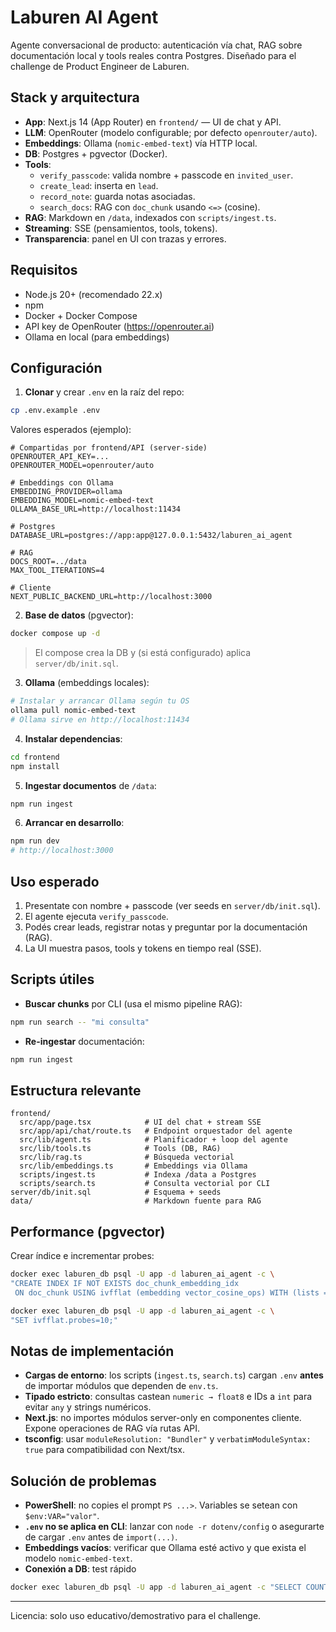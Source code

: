 # Laburen AI Agent

Agente conversacional de producto: autenticación vía chat, RAG sobre documentación local y tools reales contra Postgres. Diseñado para el challenge de Product Engineer de Laburen.

## Stack y arquitectura

- **App**: Next.js 14 (App Router) en `frontend/` — UI de chat y API.
- **LLM**: OpenRouter (modelo configurable; por defecto `openrouter/auto`).
- **Embeddings**: Ollama (`nomic-embed-text`) vía HTTP local.
- **DB**: Postgres + pgvector (Docker).
- **Tools**:
  - `verify_passcode`: valida nombre + passcode en `invited_user`.
  - `create_lead`: inserta en `lead`.
  - `record_note`: guarda notas asociadas.
  - `search_docs`: RAG con `doc_chunk` usando `<=>` (cosine).
- **RAG**: Markdown en `/data`, indexados con `scripts/ingest.ts`.
- **Streaming**: SSE (pensamientos, tools, tokens).
- **Transparencia**: panel en UI con trazas y errores.

## Requisitos

- Node.js 20+ (recomendado 22.x)
- npm
- Docker + Docker Compose
- API key de OpenRouter (https://openrouter.ai)
- Ollama en local (para embeddings)

## Configuración

1) **Clonar** y crear `.env` en la raíz del repo:
```bash
cp .env.example .env
````

Valores esperados (ejemplo):

```env
# Compartidas por frontend/API (server-side)
OPENROUTER_API_KEY=...
OPENROUTER_MODEL=openrouter/auto

# Embeddings con Ollama
EMBEDDING_PROVIDER=ollama
EMBEDDING_MODEL=nomic-embed-text
OLLAMA_BASE_URL=http://localhost:11434

# Postgres
DATABASE_URL=postgres://app:app@127.0.0.1:5432/laburen_ai_agent

# RAG
DOCS_ROOT=../data
MAX_TOOL_ITERATIONS=4

# Cliente
NEXT_PUBLIC_BACKEND_URL=http://localhost:3000
```

2. **Base de datos** (pgvector):

```bash
docker compose up -d
```

> El compose crea la DB y (si está configurado) aplica `server/db/init.sql`.

3. **Ollama** (embeddings locales):

```bash
# Instalar y arrancar Ollama según tu OS
ollama pull nomic-embed-text
# Ollama sirve en http://localhost:11434
```

4. **Instalar dependencias**:

```bash
cd frontend
npm install
```

5. **Ingestar documentos** de `/data`:

```bash
npm run ingest
```

6. **Arrancar en desarrollo**:

```bash
npm run dev
# http://localhost:3000
```

## Uso esperado

1. Presentate con nombre + passcode (ver seeds en `server/db/init.sql`).
2. El agente ejecuta `verify_passcode`.
3. Podés crear leads, registrar notas y preguntar por la documentación (RAG).
4. La UI muestra pasos, tools y tokens en tiempo real (SSE).

## Scripts útiles

* **Buscar chunks** por CLI (usa el mismo pipeline RAG):

```bash
npm run search -- "mi consulta"
```

* **Re-ingestar** documentación:

```bash
npm run ingest
```

## Estructura relevante

```
frontend/
  src/app/page.tsx            # UI del chat + stream SSE
  src/app/api/chat/route.ts   # Endpoint orquestador del agente
  src/lib/agent.ts            # Planificador + loop del agente
  src/lib/tools.ts            # Tools (DB, RAG)
  src/lib/rag.ts              # Búsqueda vectorial
  src/lib/embeddings.ts       # Embeddings via Ollama
  scripts/ingest.ts           # Indexa /data a Postgres
  scripts/search.ts           # Consulta vectorial por CLI
server/db/init.sql            # Esquema + seeds
data/                         # Markdown fuente para RAG
```

## Performance (pgvector)

Crear índice e incrementar probes:

```bash
docker exec laburen_db psql -U app -d laburen_ai_agent -c \
"CREATE INDEX IF NOT EXISTS doc_chunk_embedding_idx
 ON doc_chunk USING ivfflat (embedding vector_cosine_ops) WITH (lists = 100);"

docker exec laburen_db psql -U app -d laburen_ai_agent -c \
"SET ivfflat.probes=10;"
```

## Notas de implementación

* **Cargas de entorno**: los scripts (`ingest.ts`, `search.ts`) cargan `.env` **antes** de importar módulos que dependen de `env.ts`.
* **Tipado estricto**: consultas castean `numeric → float8` e IDs a `int` para evitar `any` y strings numéricos.
* **Next.js**: no importes módulos server-only en componentes cliente. Expone operaciones de RAG vía rutas API.
* **tsconfig**: usar `moduleResolution: "Bundler"` y `verbatimModuleSyntax: true` para compatibilidad con Next/tsx.

## Solución de problemas

* **PowerShell**: no copies el prompt `PS ...>`. Variables se setean con `$env:VAR="valor"`.
* **`.env` no se aplica en CLI**: lanzar con `node -r dotenv/config` o asegurarte de cargar `.env` antes de `import(...)`.
* **Embeddings vacíos**: verificar que Ollama esté activo y que exista el modelo `nomic-embed-text`.
* **Conexión a DB**: test rápido

```bash
docker exec laburen_db psql -U app -d laburen_ai_agent -c "SELECT COUNT(*) FROM doc_chunk;"
```

---

Licencia: solo uso educativo/demostrativo para el challenge.